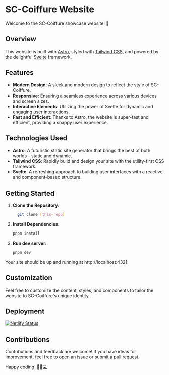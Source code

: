 # SC-Coiffure Website

Welcome to the SC-Coiffure showcase website! 🌟

## Overview

This website is built with [Astro](https://astro.build/), styled with [Tailwind CSS](https://tailwindcss.com/), and powered by the delightful [Svelte](https://svelte.dev/) framework.

## Features

- **Modern Design**: A sleek and modern design to reflect the style of SC-Coiffure.
- **Responsive**: Ensuring a seamless experience across various devices and screen sizes.
- **Interactive Elements**: Utilizing the power of Svelte for dynamic and engaging user interactions.
- **Fast and Efficient**: Thanks to Astro, the website is super-fast and efficient, providing a snappy user experience.

## Technologies Used

- **Astro**: A futuristic static site generator that brings the best of both worlds - static and dynamic.
- **Tailwind CSS**: Rapidly build and design your site with the utility-first CSS framework.
- **Svelte**: A refreshing approach to building user interfaces with a reactive and component-based structure.

## Getting Started

1. **Clone the Repository:**
   ```bash
     git clone [this-repo]
   ```
2. **Install Dependencies:**

    ```bash
    pnpm install
    ```

3. **Run dev server:**
    ```bash
    pnpm dev
    ```

Your site should be up and running at http://localhost:4321.

## Customization
Feel free to customize the content, styles, and components to tailor the website to SC-Coiffure's unique identity.


## Deployment
[![Netlify Status](https://api.netlify.com/api/v1/badges/93895918-4616-4dc5-ac26-8fd3542f3e41/deploy-status)](https://app.netlify.com/sites/sc-coiffure/deploys)

## Contributions
Contributions and feedback are welcome! If you have ideas for improvement, feel free to open an issue or submit a pull request.


Happy coding! 💇‍♀️💻